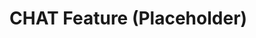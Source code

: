 # CHAT Feature (Placeholder)

<!-- TODO: Manually document client/server components, services, models, API, data flow. (as per DOCS_IMPROVEMENT_PLAN.md) -->
